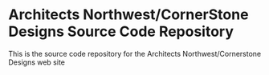 # Architects Northwest/CornerStone Designs Source Code Repository
This is the source code repository for the Architects Northwest/Cornerstone Designs web site
